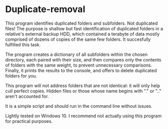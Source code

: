 # Duplicate-removal
This program identifies duplicated folders and subfolders. Not duplicated files! The purpose is shallow but fast
identification of duplicated folders in a relative's external backup HDD, which contained a terabyte of data
mostly comprised of dozens of copies of the same few folders. It succesfully fulfilled this task.

The program creates a dictionary of all subfolders within the chosen directory, each paired with their size, and then compares
only the contents of folders with the same weight, to prevent unnecessary comparisons. Finally, it prints the results
to the console, and offers to delete duplicated folders for you.

This program will not address folders that are not identical: it will only help cull perfect copies.
Hidden files or those whose name begins with "." or ".." aren't accounted for.

It is a simple script and should run in the command line without issues.

Lightly tested on Windows 10. I recommend not actually using this program for practical purposes.
